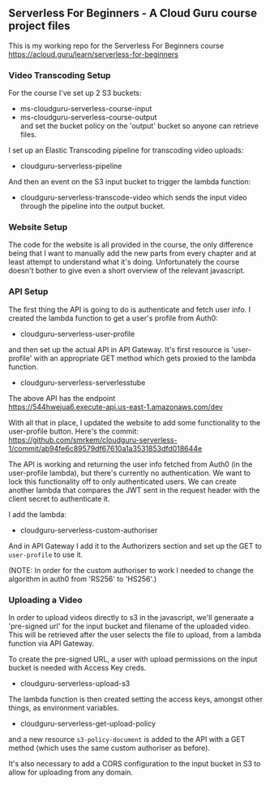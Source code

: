 ## Serverless For Beginners - A Cloud Guru course project files

This is my working repo for the Serverless For Beginners course https://acloud.guru/learn/serverless-for-beginners  

### Video Transcoding Setup  
For the course I've set up 2 S3 buckets:
- ms-cloudguru-serverless-course-input
- ms-cloudguru-serverless-course-output  
and set the bucket policy on the 'output' bucket so anyone can retrieve files.

I set up an Elastic Transcoding pipeline for transcoding video uploads:
- cloudguru-serverless-pipeline

And then an event on the S3 input bucket to trigger the lambda function:
- cloudguru-serverless-transcode-video
which sends the input video through the pipeline into the output bucket.

### Website Setup
The code for the website is all provided in the course, the only difference being that I want to manually add the new parts from every chapter and at least attempt to understand what it's doing. Unfortunately the course doesn't bother to give even a short overview of the relevant javascript.  

### API Setup
The first thing the API is going to do is authenticate and fetch user info. I created the lambda function to get a user's profile from Auth0:  
- cloudguru-serverless-user-profile

and then set up the actual API in API Gateway. It's first resource is 'user-profile' with an appropriate GET method which gets proxied to the lambda function.
- cloudguru-serverless-serverlesstube  

The above API has the endpoint  
https://544hwejua6.execute-api.us-east-1.amazonaws.com/dev  

With all that in place, I updated the website to add some functionality to the user-profile button. Here's the commit:
https://github.com/smrkem/cloudguru-serverless-1/commit/ab94fe6c89579df67610a1a3531853dfd018644e  

The API is working and returning the user info fetched from Auth0 (in the user-profile lambda), but there's currently no authentication. We want to lock this functionality off to only authenticated users. We can create another lambda that compares the JWT sent in the request header with the client secret to authenticate it.

I add the lambda:  
- cloudguru-serverless-custom-authoriser  

And in API Gateway I add it to the Authorizers section and set up the GET to `user-profile` to use it.

(NOTE: In order for the custom authoriser to work I needed to change the algorithm in auth0 from 'RS256' to 'HS256'.)  

### Uploading a Video  
In order to upload videos directly to s3 in the javascript, we'll generaate a 'pre-signed url' for the input bucket and filename of the uploaded video. This will be retrieved after the user selects the file to upload, from a lambda function via API Gateway.  

To create the pre-signed URL, a user with upload permissions on the input bucket is needed with Access Key creds.  
- cloudguru-serverless-upload-s3  

The lambda function is then created setting the access keys, amongst other things, as environment variables.  
- cloudguru-serverless-get-upload-policy  

and a new resource `s3-policy-document` is added to the API with a GET method (which uses the same custom authoriser as before).  

It's also necessary to add a CORS configuration to the input bucket in S3 to allow for uploading from any domain.
